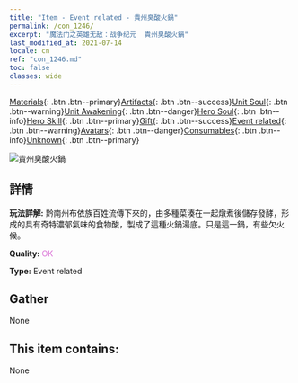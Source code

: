 ```yaml
---
title: "Item - Event related - 貴州臭酸火鍋"
permalink: /con_1246/
excerpt: "魔法门之英雄无敌：战争纪元  貴州臭酸火鍋"
last_modified_at: 2021-07-14
locale: cn
ref: "con_1246.md"
toc: false
classes: wide
---
```

 [Materials](/ItemsCN/){: .btn .btn--primary}[Artifacts](/ItemsCN/Artifacts/){: .btn .btn--success}[Unit Soul](/ItemsCN/UnitSoul/){: .btn .btn--warning}[Unit Awakening](/ItemsCN/UnitAwakening/){: .btn .btn--danger}[Hero Soul](/ItemsCN/HeroSoul/){: .btn .btn--info}[Hero Skill](/ItemsCN/HeroSkill/){: .btn .btn--primary}[Gift](/ItemsCN/Gift/){: .btn .btn--success}[Event related](/ItemsCN/Events/){: .btn .btn--warning}[Avatars](/ItemsCN/Avatars/){: .btn .btn--danger}[Consumables](/ItemsCN/Consumables/){: .btn .btn--info}[Unknown](/ItemsCN/Unknown/){: .btn .btn--primary}

 ![貴州臭酸火鍋](/images/t/i_81532231.png)

## 詳情
 **玩法詳解:** 黔南州布依族百姓流傳下來的，由多種菜湊在一起燉煮後儲存發酵，形成的具有奇特濃郁氣味的食物酸，製成了這種火鍋湯底。只是這一鍋，有些欠火候。

 **Quality:** <span style="color: #DA70D6">OK</span>

 **Type:** Event related

## Gather

  None

## This item contains:

  None

